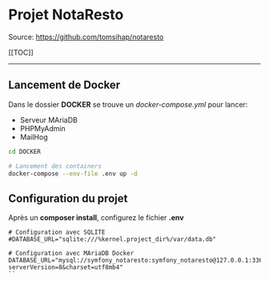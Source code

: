 # Projet NotaResto

Source: https://github.com/tomsihap/notaresto

[[TOC]]

***


## Lancement de Docker

Dans le dossier **DOCKER** se trouve un *docker-compose.yml* pour lancer:
* Serveur MAriaDB
* PHPMyAdmin
* MailHog

```bash
cd DOCKER

# Lancement des containers
docker-compose --env-file .env up -d
```

## Configuration du projet

Après un **composer install**, configurez le fichier **.env**

```
# Configuration avec SQLITE
#DATABASE_URL="sqlite:///%kernel.project_dir%/var/data.db"

# Configuration avec MAriaDB Docker
DATABASE_URL="mysql://symfony_notaresto:symfony_notaresto@127.0.0.1:3366/symfony_notaresto?serverVersion=8&charset=utf8mb4"
``
